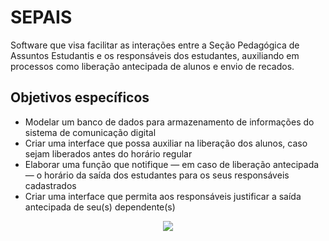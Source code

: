 # SEPAIS
Software que visa facilitar as interações entre a Seção Pedagógica de Assuntos Estudantis e os responsáveis dos estudantes, auxiliando em processos como liberação antecipada de alunos e envio de recados.
<h2>Objetivos específicos</h2>
 <ul>
 <li>Modelar um banco de dados para armazenamento de informações do sistema de comunicação digital</li>
 <li>Criar uma interface que possa auxiliar na liberação dos alunos, caso sejam liberados antes do horário regular</li>
 <li>Elaborar uma função que notifique — em caso de liberação antecipada — o horário da saída dos estudantes para os seus responsáveis cadastrados</li>
  <li>Criar uma interface que permita aos responsáveis justificar a saída antecipada de seu(s) dependente(s)</li>
 </ul>
<p align="center">
 <img src="https://skillicons.dev/icons?i=html,css,php,js,jquery,tailwind,mysql,github&perline=4" />
</p> 
